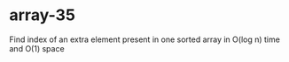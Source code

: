 # array-35
Find index of an extra element present in one sorted array in O(log n) time and O(1) space
